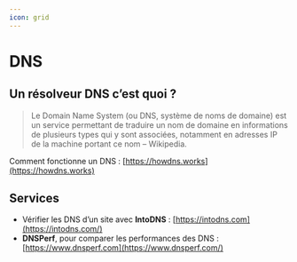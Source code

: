 ```yaml
---
icon: grid
---
```


# DNS

## U**n résolveur DNS c’est quoi ?**&#x20;

> Le Domain Name System (ou DNS, système de noms de domaine) est un service permettant de traduire un nom de domaine en informations de plusieurs types qui y sont associées, notamment en adresses IP de la machine portant ce nom – Wikipedia​.

Comment fonctionne un DNS : [https://howdns.works](https://howdns.works)

## **Services**

* Vérifier les DNS d’un site avec **IntoDNS** : [https://intodns.com](https://intodns.com/)​
* **DNSPerf**, pour comparer les performances des DNS : [https://www.dnsperf.com](https://www.dnsperf.com/)​
